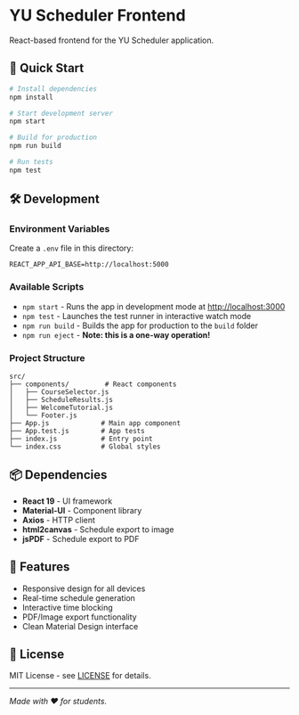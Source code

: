 # YU Scheduler Frontend

React-based frontend for the YU Scheduler application.

## 🚀 Quick Start

```bash
# Install dependencies
npm install

# Start development server
npm start

# Build for production
npm run build

# Run tests
npm test
```

## 🛠️ Development

### Environment Variables

Create a `.env` file in this directory:

```env
REACT_APP_API_BASE=http://localhost:5000
```

### Available Scripts

- `npm start` - Runs the app in development mode at [http://localhost:3000](http://localhost:3000)
- `npm test` - Launches the test runner in interactive watch mode
- `npm run build` - Builds the app for production to the `build` folder
- `npm run eject` - **Note: this is a one-way operation!**

### Project Structure

```
src/
├── components/         # React components
│   ├── CourseSelector.js
│   ├── ScheduleResults.js
│   ├── WelcomeTutorial.js
│   └── Footer.js
├── App.js             # Main app component
├── App.test.js        # App tests
├── index.js           # Entry point
└── index.css          # Global styles
```

## 📦 Dependencies

- **React 19** - UI framework
- **Material-UI** - Component library
- **Axios** - HTTP client
- **html2canvas** - Schedule export to image
- **jsPDF** - Schedule export to PDF

## 🎨 Features

- Responsive design for all devices
- Real-time schedule generation
- Interactive time blocking
- PDF/Image export functionality
- Clean Material Design interface

## 📝 License

MIT License - see [LICENSE](../LICENSE) for details.

---

_Made with ❤️ for students._

